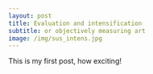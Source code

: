 ```yaml
---
layout: post
title: Evaluation and intensification
subtitle: or objectively measuring art
image: /img/sus_intens.jpg
---
```


This is my first post, how exciting!
